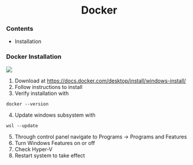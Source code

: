 <h1 style="text-align: center;">Docker</h1>

### Contents
* Installation

### Docker Installation
![](https://i.imgur.com/H8jc6XA.png)
1. Download at https://docs.docker.com/desktop/install/windows-install/
2. Follow instructions to install
3. Verify installation with 
```
docker --version
```
4. Update windows subsystem with
```
wsl --update
```
5. Through control panel navigate to Programs -> Programs and Features
6. Turn Windows Features on or off
7. Check Hyper-V
8. Restart system to take effect
